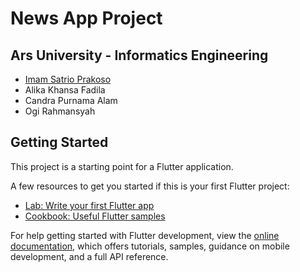 # News App Project

## Ars University - Informatics Engineering

- [Imam Satrio Prakoso](https://imsat.my.id)
- Alika Khansa Fadila
- Candra Purnama Alam
- Ogi Rahmansyah

## Getting Started

This project is a starting point for a Flutter application.

A few resources to get you started if this is your first Flutter project:

- [Lab: Write your first Flutter app](https://docs.flutter.dev/get-started/codelab)
- [Cookbook: Useful Flutter samples](https://docs.flutter.dev/cookbook)

For help getting started with Flutter development, view the
[online documentation](https://docs.flutter.dev/), which offers tutorials,
samples, guidance on mobile development, and a full API reference.